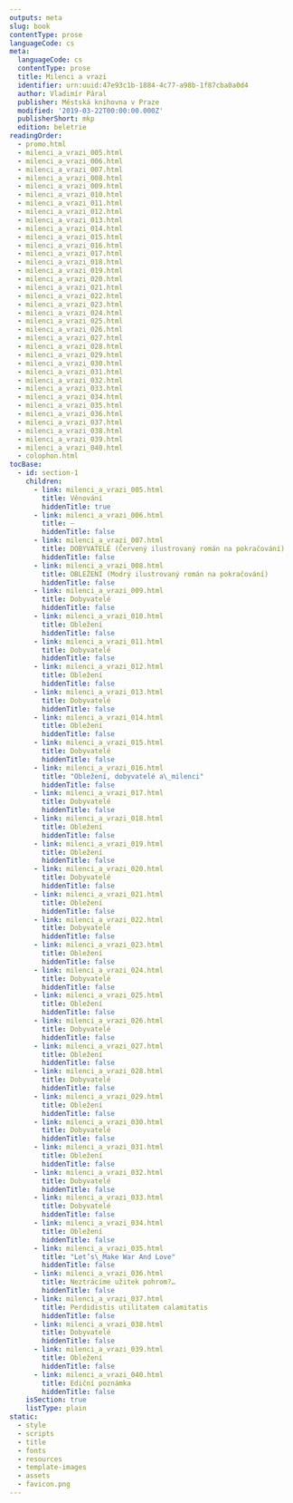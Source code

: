 ```yaml
---
outputs: meta
slug: book
contentType: prose
languageCode: cs
meta:
  languageCode: cs
  contentType: prose
  title: Milenci a vrazi
  identifier: urn:uuid:47e93c1b-1884-4c77-a98b-1f87cba0a0d4
  author: Vladimír Páral
  publisher: Městská knihovna v Praze
  modified: '2019-03-22T00:00:00.000Z'
  publisherShort: mkp
  edition: beletrie
readingOrder:
  - promo.html
  - milenci_a_vrazi_005.html
  - milenci_a_vrazi_006.html
  - milenci_a_vrazi_007.html
  - milenci_a_vrazi_008.html
  - milenci_a_vrazi_009.html
  - milenci_a_vrazi_010.html
  - milenci_a_vrazi_011.html
  - milenci_a_vrazi_012.html
  - milenci_a_vrazi_013.html
  - milenci_a_vrazi_014.html
  - milenci_a_vrazi_015.html
  - milenci_a_vrazi_016.html
  - milenci_a_vrazi_017.html
  - milenci_a_vrazi_018.html
  - milenci_a_vrazi_019.html
  - milenci_a_vrazi_020.html
  - milenci_a_vrazi_021.html
  - milenci_a_vrazi_022.html
  - milenci_a_vrazi_023.html
  - milenci_a_vrazi_024.html
  - milenci_a_vrazi_025.html
  - milenci_a_vrazi_026.html
  - milenci_a_vrazi_027.html
  - milenci_a_vrazi_028.html
  - milenci_a_vrazi_029.html
  - milenci_a_vrazi_030.html
  - milenci_a_vrazi_031.html
  - milenci_a_vrazi_032.html
  - milenci_a_vrazi_033.html
  - milenci_a_vrazi_034.html
  - milenci_a_vrazi_035.html
  - milenci_a_vrazi_036.html
  - milenci_a_vrazi_037.html
  - milenci_a_vrazi_038.html
  - milenci_a_vrazi_039.html
  - milenci_a_vrazi_040.html
  - colophon.html
tocBase:
  - id: section-1
    children:
      - link: milenci_a_vrazi_005.html
        title: Věnování
        hiddenTitle: true
      - link: milenci_a_vrazi_006.html
        title: —
        hiddenTitle: false
      - link: milenci_a_vrazi_007.html
        title: DOBYVATELÉ (Červený ilustrovaný román na pokračování)
        hiddenTitle: false
      - link: milenci_a_vrazi_008.html
        title: OBLEŽENÍ (Modrý ilustrovaný román na pokračování)
        hiddenTitle: false
      - link: milenci_a_vrazi_009.html
        title: Dobyvatelé
        hiddenTitle: false
      - link: milenci_a_vrazi_010.html
        title: Obležení
        hiddenTitle: false
      - link: milenci_a_vrazi_011.html
        title: Dobyvatelé
        hiddenTitle: false
      - link: milenci_a_vrazi_012.html
        title: Obležení
        hiddenTitle: false
      - link: milenci_a_vrazi_013.html
        title: Dobyvatelé
        hiddenTitle: false
      - link: milenci_a_vrazi_014.html
        title: Obležení
        hiddenTitle: false
      - link: milenci_a_vrazi_015.html
        title: Dobyvatelé
        hiddenTitle: false
      - link: milenci_a_vrazi_016.html
        title: "Obležení, dobyvatelé a\_milenci"
        hiddenTitle: false
      - link: milenci_a_vrazi_017.html
        title: Dobyvatelé
        hiddenTitle: false
      - link: milenci_a_vrazi_018.html
        title: Obležení
        hiddenTitle: false
      - link: milenci_a_vrazi_019.html
        title: Obležení
        hiddenTitle: false
      - link: milenci_a_vrazi_020.html
        title: Dobyvatelé
        hiddenTitle: false
      - link: milenci_a_vrazi_021.html
        title: Obležení
        hiddenTitle: false
      - link: milenci_a_vrazi_022.html
        title: Dobyvatelé
        hiddenTitle: false
      - link: milenci_a_vrazi_023.html
        title: Obležení
        hiddenTitle: false
      - link: milenci_a_vrazi_024.html
        title: Dobyvatelé
        hiddenTitle: false
      - link: milenci_a_vrazi_025.html
        title: Obležení
        hiddenTitle: false
      - link: milenci_a_vrazi_026.html
        title: Dobyvatelé
        hiddenTitle: false
      - link: milenci_a_vrazi_027.html
        title: Obležení
        hiddenTitle: false
      - link: milenci_a_vrazi_028.html
        title: Dobyvatelé
        hiddenTitle: false
      - link: milenci_a_vrazi_029.html
        title: Obležení
        hiddenTitle: false
      - link: milenci_a_vrazi_030.html
        title: Dobyvatelé
        hiddenTitle: false
      - link: milenci_a_vrazi_031.html
        title: Obležení
        hiddenTitle: false
      - link: milenci_a_vrazi_032.html
        title: Dobyvatelé
        hiddenTitle: false
      - link: milenci_a_vrazi_033.html
        title: Dobyvatelé
        hiddenTitle: false
      - link: milenci_a_vrazi_034.html
        title: Obležení
        hiddenTitle: false
      - link: milenci_a_vrazi_035.html
        title: "Let’s\_Make War And Love"
        hiddenTitle: false
      - link: milenci_a_vrazi_036.html
        title: Neztrácíme užitek pohrom?…
        hiddenTitle: false
      - link: milenci_a_vrazi_037.html
        title: Perdidistis utilitatem calamitatis
        hiddenTitle: false
      - link: milenci_a_vrazi_038.html
        title: Dobyvatelé
        hiddenTitle: false
      - link: milenci_a_vrazi_039.html
        title: Obležení
        hiddenTitle: false
      - link: milenci_a_vrazi_040.html
        title: Ediční poznámka
        hiddenTitle: false
    isSection: true
    listType: plain
static:
  - style
  - scripts
  - title
  - fonts
  - resources
  - template-images
  - assets
  - favicon.png
---
```

